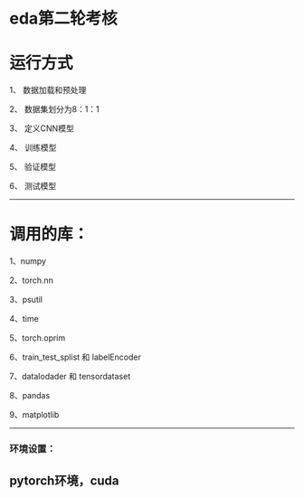 # eda第二轮考核
# 运行方式
1、 数据加载和预处理

2、 数据集划分为8：1：1

3、 定义CNN模型

4、 训练模型

5、 验证模型

6、 测试模型

---

# 调用的库：
1、numpy 

2、torch.nn 

3、psutil 

4、time 

5、torch.oprim 

6、train_test_splist 和 labelEncoder 

7、datalodader 和 tensordataset

8、pandas

9、matplotlib

---

### 环境设置：

pytorch环境，cuda
---


